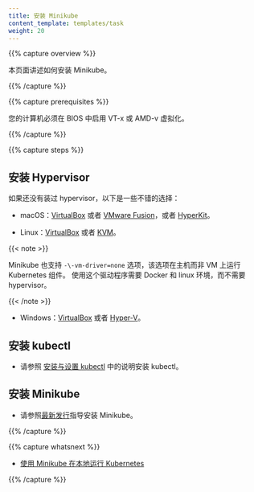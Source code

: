 ```yaml
---
title: 安装 Minikube
content_template: templates/task
weight: 20
---
```


<!--
---
title: Install Minikube
content_template: templates/task
weight: 20
---
-->

{{% capture overview %}}

本页面讲述如何安装 Minikube。
<!--
This page shows how to install Minikube.
-->

{{% /capture %}}

{{% capture prerequisites %}}

您的计算机必须在 BIOS 中启用 VT-x 或 AMD-v 虚拟化。
<!--
VT-x or AMD-v virtualization must be enabled in your computer's BIOS.
-->

{{% /capture %}}

{{% capture steps %}}

## 安装 Hypervisor
<!--
## Install a Hypervisor
-->

如果还没有装过 hypervisor，以下是一些不错的选择：
<!--
If you do not already have a hypervisor installed, install the appropriate one for your OS now:
-->

* macOS：[VirtualBox](https://www.virtualbox.org/wiki/Downloads) 或者
[VMware Fusion](https://www.vmware.com/products/fusion)，或者
[HyperKit](https://github.com/moby/hyperkit)。
<!--
* macOS: [VirtualBox](https://www.virtualbox.org/wiki/Downloads) or
[VMware Fusion](https://www.vmware.com/products/fusion), or
[HyperKit](https://github.com/moby/hyperkit).
-->

* Linux：[VirtualBox](https://www.virtualbox.org/wiki/Downloads) 或者
[KVM](http://www.linux-kvm.org/)。
<!--
* Linux: [VirtualBox](https://www.virtualbox.org/wiki/Downloads) or
[KVM](http://www.linux-kvm.org/).
-->

  {{< note >}}

  Minikube 也支持 `-\-vm-driver=none` 选项，该选项在主机而非 VM 上运行 Kubernetes 组件。
  使用这个驱动程序需要 Docker 和 linux 环境，而不需要 hypervisor。
  <!--
  Minikube also supports a `-\-vm-driver=none` option that runs the Kubernetes components on the host and not in a VM.  Using this driver requires Docker and a linux environment, but not a hypervisor.
  -->
  {{< /note >}}

* Windows：[VirtualBox](https://www.virtualbox.org/wiki/Downloads) 或者
[Hyper-V](https://msdn.microsoft.com/en-us/virtualization/hyperv_on_windows/quick_start/walkthrough_install)。
<!--
* Windows: [VirtualBox](https://www.virtualbox.org/wiki/Downloads) or
[Hyper-V](https://msdn.microsoft.com/en-us/virtualization/hyperv_on_windows/quick_start/walkthrough_install).
-->

## 安装 kubectl
<!--
## Install kubectl
-->
* 请参照 [安装与设置 kubectl](/docs/tasks/tools/install-kubectl/) 中的说明安装 kubectl。
<!--
* Install kubectl according to the instructions in [Install and Set Up kubectl](/docs/tasks/tools/install-kubectl/).
-->

## 安装 Minikube
<!--
## Install Minikube
-->
* 请参照[最新发行](https://github.com/kubernetes/minikube/releases)指导安装 Minikube。
<!--
* Install Minikube according to the instructions for the [latest release](https://github.com/kubernetes/minikube/releases).
-->

{{% /capture %}}

{{% capture whatsnext %}}

* [使用 Minikube 在本地运行 Kubernetes](/docs/getting-started-guides/minikube/)
<!--
* [Running Kubernetes Locally via Minikube](/docs/getting-started-guides/minikube/)
-->

{{% /capture %}}


